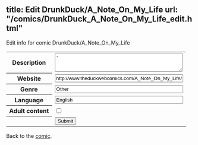 title: Edit DrunkDuck/A_Note_On_My_Life
url: "/comics/DrunkDuck_A_Note_On_My_Life_edit.html"
---
Edit info for comic DrunkDuck/A_Note_On_My_Life

<form name="comic" action="http://gaepostmail.appspot.com/comic/" method="post">
<table class="comicinfo">
<tr>
<th>Description</th><td><textarea name="description" cols="40" rows="3">-</textarea></td>
</tr>
<tr>
<th>Website</th><td><input type="text" name="url" value="http://www.theduckwebcomics.com/A_Note_On_My_Life/" size="40"/></td>
</tr>
<tr>
<th>Genre</th><td><input type="text" name="genre" value="Other" size="40"/></td>
</tr>
<tr>
<th>Language</th><td><input type="text" name="language" value="English" size="40"/></td>
</tr>
<tr>
<th>Adult content</th><td><input type="checkbox" name="adult" value="adult" /></td>
</tr>
<tr>
<th></th><td>
<input type="hidden" name="comic" value="DrunkDuck_A_Note_On_My_Life" />
<input type="submit" name="submit" value="Submit" />
</td>
</tr>
</table>
</form>

Back to the [comic](DrunkDuck_A_Note_On_My_Life.html).
